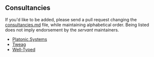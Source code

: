 
## Consultancies

If you'd like to be added, please send a pull request changing the
[consultancies.md](https://github.com/haskell-servant/haskell-servant.github.io/blob/hakyll/consultancies.md)
file, while maintaining alphabetical order.  Being listed does not imply
endorsement by the *servant* maintainers.

- [Platonic.Systems](https://platonic.systems/)
- [Tweag](https://www.tweag.io/)
- [Well-Typed](https://www.well-typed.com/)
